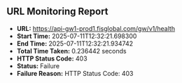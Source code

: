 ## URL Monitoring Report

- **URL:** https://api-gw1-prod1.fisglobal.com/gw/v1/health
- **Start Time:** 2025-07-11T12:32:21.698300
- **End Time:** 2025-07-11T12:32:21.934742
- **Total Time Taken:** 0.236442 seconds
- **HTTP Status Code:** 403
- **Status:** Failure
- **Failure Reason:** HTTP Status Code: 403
